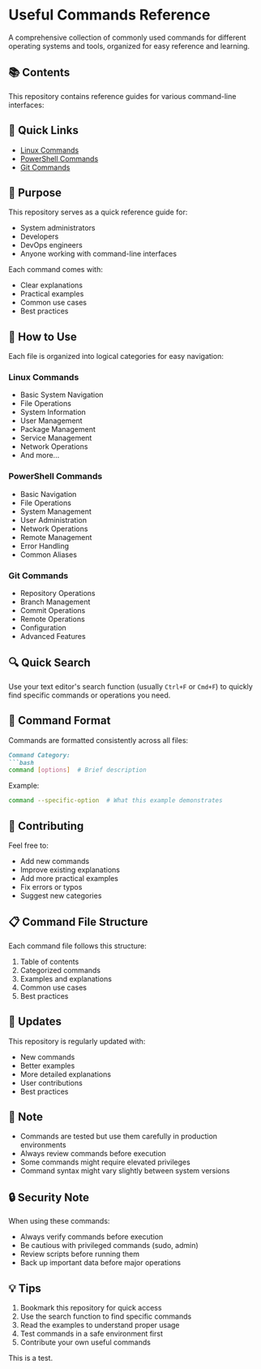 # Useful Commands Reference

A comprehensive collection of commonly used commands for different operating systems and tools, organized for easy reference and learning.

## 📚 Contents

This repository contains reference guides for various command-line interfaces:

## 📱 Quick Links

- [Linux Commands](linux_commands.md)
- [PowerShell Commands](powershell_commands.md)
- [Git Commands](git_commands.md)

## 🎯 Purpose

This repository serves as a quick reference guide for:
- System administrators
- Developers
- DevOps engineers
- Anyone working with command-line interfaces

Each command comes with:
- Clear explanations
- Practical examples
- Common use cases
- Best practices

## 📖 How to Use

Each file is organized into logical categories for easy navigation:

### Linux Commands
- Basic System Navigation
- File Operations
- System Information
- User Management
- Package Management
- Service Management
- Network Operations
- And more...

### PowerShell Commands
- Basic Navigation
- File Operations
- System Management
- User Administration
- Network Operations
- Remote Management
- Error Handling
- Common Aliases

### Git Commands
- Repository Operations
- Branch Management
- Commit Operations
- Remote Operations
- Configuration
- Advanced Features

## 🔍 Quick Search

Use your text editor's search function (usually `Ctrl+F` or `Cmd+F`) to quickly find specific commands or operations you need.

## 📝 Command Format

Commands are formatted consistently across all files:

```markdown
Command Category:
```bash
command [options]  # Brief description
```

Example:
```bash
command --specific-option  # What this example demonstrates
```

## 🤝 Contributing

Feel free to:
- Add new commands
- Improve existing explanations
- Add more practical examples
- Fix errors or typos
- Suggest new categories

## 📋 Command File Structure

Each command file follows this structure:
1. Table of contents
2. Categorized commands
3. Examples and explanations
4. Common use cases
5. Best practices

## 🔄 Updates

This repository is regularly updated with:
- New commands
- Better examples
- More detailed explanations
- User contributions
- Best practices

## 📌 Note

- Commands are tested but use them carefully in production environments
- Always review commands before execution
- Some commands might require elevated privileges
- Command syntax might vary slightly between system versions

## 🔒 Security Note

When using these commands:
- Always verify commands before execution
- Be cautious with privileged commands (sudo, admin)
- Review scripts before running them
- Back up important data before major operations

## 💡 Tips

1. Bookmark this repository for quick access
2. Use the search function to find specific commands
3. Read the examples to understand proper usage
4. Test commands in a safe environment first
5. Contribute your own useful commands

This is a test.